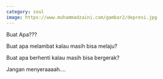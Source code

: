 ```yaml
---
category: soul
image: https://www.muhammadzaini.com/gambar2/depresi.jpg
---
```


Buat Apa???

Buat apa melambat kalau masih bisa melaju?

Buat apa berhenti kalau masih bisa bergerak?

Jangan menyeraaaah....
